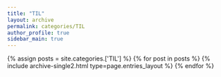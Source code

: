 ```yaml
---
title: "TIL"
layout: archive
permalink: categories/TIL
author_profile: true
sidebar_main: true
---
```



{% assign posts = site.categories.['TIL'] %}
{% for post in posts %} {% include archive-single2.html type=page.entries_layout %} {% endfor %}